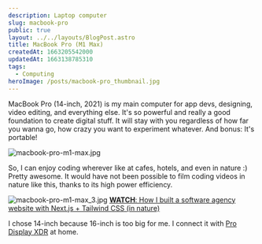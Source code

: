 ```yaml
---
description: Laptop computer
slug: macbook-pro
public: true
layout: ../../layouts/BlogPost.astro
title: MacBook Pro (M1 Max)
createdAt: 1663205542000
updatedAt: 1663138785310
tags:
  - Computing
heroImage: /posts/macbook-pro_thumbnail.jpg
---
```



MacBook Pro (14-inch, 2021) is my main computer for app devs, designing, video editing, and everything else.
It's so powerful and really a good foundation to create digital stuff. It will stay with you regardless of how far you wanna go, how crazy you want to experiment whatever. And bonus: It's portable!

![macbook-pro-m1-max.jpg](/posts/macbook-pro_macbook-pro-m1-max-jpg.jpg)

So, I can enjoy coding wherever like at cafes, hotels, and even in nature :) Pretty awesome.
It would have not been possible to film coding videos in nature like this, thanks to its high power efficiency.

![macbook-pro-m1-max_3.jpg](/posts/macbook-pro_macbook-pro-m1-max-3-jpg.jpg)
[**WATCH**: How I built a software agency website with Next.js + Tailwind CSS (in nature)](https://www.youtube.com/watch?v=GznmPACXBlY)

I chose 14-inch because 16-inch is too big for me. I connect it with [Pro Display XDR](/posts/pro-display-xdr)
at home.
